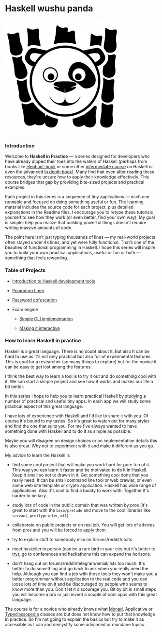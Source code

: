 # Haskell wushu panda

![Panda pic](https://github.com/anton-k/haskell-wushu-panda/blob/main/img/main-panda-logo.jpg)

### Introduction

Welcome to **Haskell in Practice** — a series designed for developers who have already dipped their toes into the
waters of Haskell (perhaps from books like [elephant-book](https://www.amazon.com/Learn-You-Haskell-Great-Good/dp/1593272839) 
or some other [intermediate course](https://www.goodreads.com/book/show/25587599-haskell-programming-from-first-principles) on Haskell 
or even the advanced [In depth book](https://www.manning.com/books/haskell-in-depth)).
Many find that even after reading these resources, they're unsure how to apply their knowledge effectively. This
course bridges that gap by providing bite-sized projects and practical examples.

Each project in this series is a sequence of tiny applications — each one runnable and focused on doing something
useful or fun. The learning material includes the source code for each project, plus detailed explanations in the
Readme files. I encourage you to retype these tutorials yourself to see how they work (or even better, find your
own way). My goal is simple: help you realize that building powerful things doesn't require writing massive
amounts of code.

The point here isn’t just typing thousands of lines — my real-world projects often stayed under 4k lines, and yet
were fully functional. That’s one of the beauties of functional programming in Haskell. I hope this series will
inspire you to build your own practical applications, useful or fun or both — something that feels rewarding.

### Table of Projects

* [Introduction to Haskell development tools](https://github.com/anton-k/haskell-wushu-panda/blob/main/00-build-tools/README.md)

* [Pomodoro timer](https://github.com/anton-k/haskell-wushu-panda/blob/main/01-pomodoro/README.md)

* [Password obfuscation](https://github.com/anton-k/haskell-wushu-panda/blob/main/02-password-obfuscator/README.md)

* Exam engine 
    * [Simple CLI implementation](https://github.com/anton-k/haskell-wushu-panda/blob/main/03-exams/01-exams-simple/README.md)

    * [Making it interactive](https://github.com/anton-k/haskell-wushu-panda/blob/main/03-exams/02-exams-interactive/README.md)

<!---
Wish list of projects:

* Graphics (generative art)

* Oberheim synthesizer emulator (working with audio)

* Memo app
    * In memory implementation

    * DB implementation

* Compiler

    * Lambda calculus language

    * Wrapping to EDSL

    * Parser

    * Type-checker 

    * REPL

    * Compiler

* Toy Blockchain
    
* Web site to manage finances

    * Server (servant)

    * Frontend (reflex/obelisk)

* Boring chapter. ByteString/Text/JSON/whatever conversions

* Hard chapter. Hunting for memory leaks

* Concurrency task. (maybe flow lib revival)

* ig/fb terminal chat over API

* Linux audio configurator

* Web crawler

* Dive into NIX

* Android app??? obelisk

--->

<!---
## Interviews
--->

### How to learn Haskell in practice

Haskell is a great language. There is no doubt about it. But also 
It can be hard to use as it's not only practical but also full of experimental features.
This is cool for a researcher (so many things to explore) but for the novice
it can be easy to get lost among the features.

I think the best way to learn a tool is to try it out and do something cool with it.
We can start a simple project and see how it works and makes our life a bit better.

In this series I hope to help you to learn practical Haskell by studying a 
number of practical and useful tiny apps. In each app we will study some 
practical aspect of this great language.

I have lots of experience with Haskell and I'd like to share it with you.
Of course it's bound to my tastes. So it's great to watch out for many styles
and find the one that suits you. For me I've always wanted to have something 
done with Haskell and to do it as simple as possible.

Maybe you will disagree on design choices or on implementation details this 
is also great. Why not to experiment with it and make it different as you go.

My advice to learn the Haskell is 

* find some cool project that will make you work hard
   for pure fun of it. This way you can learn it faster and be motivated to do it in Haskell.
   Keep it small so not to drawn in it. Get something cool done that you really need.
   It can be small command line tool or web crawler, or even some web site template
   or crypto application. Haskell has wide range of applications.
   Also it's cool to find a buddy to work with. Together it's harder to be lazy.

* study lots of code in the public domain 
   that was written by pros (it's great to start with the `base/prelude` and move
   to the cool libraries like `servant`, `prettyprinter`, `mtl`) 

* collaborate on public projects or on real job. You will get lots of advices from pros and 
  you will be forced to apply them.

* try to explain stuff to somebody else on forums/reddit/chats

* meet haskeller in person (can be a rare bird in your city but it's better to try), 
    go to conferences and hackathons this can expand the horizons.

* don't hang out on forums/reddit/telegram/email/lists too much. 
  It's better to do something and go back to ask
  when you really need the help. Although you can find a job with those tools
  they won't make you a better programmer without application to the real code
  and you can loose lots of time on it and be discouraged by people who seems to know more than you.
  Don't let it discourage you. Bit by bit in small steps you will become a pro
  or just invent a couple of cool apps with this great language.

The course is for a novice who already knows what [Monad](https://github.com/anton-k/monads-for-drummers), Applicative or [Typeclassopedia](https://wiki.haskell.org/Typeclassopedia)
classes are but does not know how to put that knowledge in practice. 
So I'm not going to explain the basics but try to make it as accessible as I can
and demystify some advanced or mundane topics.


